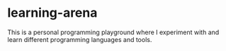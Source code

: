 # learning-arena
This is a personal programming playground where I experiment with and learn different programming languages and tools.
